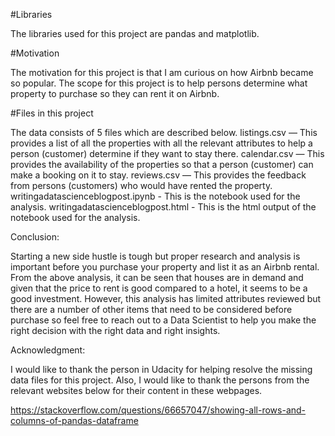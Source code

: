 #Libraries

The libraries used for this project are pandas and matplotlib.

#Motivation

The motivation for this project is that I am curious on how Airbnb became so popular. The scope for this project is to help persons determine what property to purchase so they can rent it on Airbnb.

#Files in this project

The data consists of 5 files which are described below.
listings.csv — This provides a list of all the properties with all the relevant attributes to help a person (customer) determine if they want to stay there.
calendar.csv — This provides the availability of the properties so that a person (customer) can make a booking on it to stay.
reviews.csv — This provides the feedback from persons (customers) who would have rented the property.
writingadatascienceblogpost.ipynb - This is the notebook used for the analysis.
writingadatascienceblogpost.html - This is the html output of the notebook used for the analysis.

Conclusion:

Starting a new side hustle is tough but proper research and analysis is important before you purchase your property and list it as an Airbnb rental. From the above analysis, it can be seen that houses are in demand and given that the price to rent is good compared to a hotel, it seems to be a good investment. However, this analysis has limited attributes reviewed but there are a number of other items that need to be considered before purchase so feel free to reach out to a Data Scientist to help you make the right decision with the right data and right insights.

Acknowledgment:

I would like to thank the person in Udacity for helping resolve the missing data files for this project. Also, I would like to thank the persons from the relevant websites below for their content in these webpages.

https://stackoverflow.com/questions/66657047/showing-all-rows-and-columns-of-pandas-dataframe
